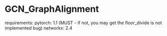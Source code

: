 # GCN_GraphAlignment
requirements:
pytorch: 1.1 (MUST - if not, you may get the floor_divide is not implemented bug)
networkx: 2.4
